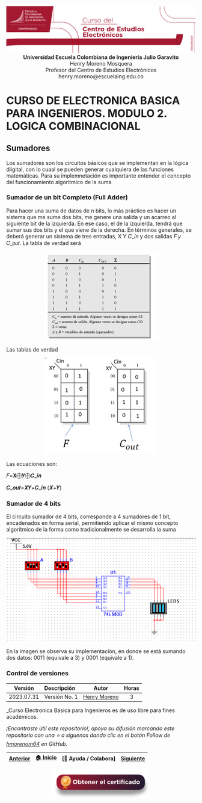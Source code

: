 <div align="center">
<img src = "/.icons/image1.jpeg" >
</div>

<div align="center">
<b> Universidad Escuela Colombiana de Ingeniería Julio Garavito</b>
<br></div>

<div align="center">
Henry Moreno Mosquera
<br></div>

<div align="center">
Profesor del Centro de Estudios Electrónicos
<br></div>

<div align="center">
henry.moreno@escuelaing.edu.co
<br></div>



# **CURSO DE ELECTRONICA BASICA PARA INGENIEROS. MODULO 2. LOGICA COMBINACIONAL**

## Sumadores

Los sumadores son los circuitos básicos que se implementan en la lógica diigital, con lo cuaal se pueden generar cualquiera de las funciones
matemáticas. 
Para su implemnetación es importante entender el concepto del funcionamiento algoritmico de la suma

### Sumador de un bit Completo (Full Adder)

Para hacer una suma de datos de n bits, lo más práctico es hacer un sistema que me sume dos bits, me genere una salida y un acarreo al siguiente bit de la izquierda. En ese caso, el de la izquierda, tendrá que sumar sus dos bits y el que viene de la derecha. En términos generales, se deberá generar un sistema de tres entradas, X Y 𝐶_𝑖𝑛 y dos salidas 𝐹 𝑦 𝐶_𝑜𝑢𝑡. La tabla de verdad será

<div align="center">
  <img src="imagenes/im_49.png" width="300px">
</div>

Las tablas de verdad

<div align="center">
  <img src="imagenes/im_50.png" width="300px">
</div>

Las ecuaciones son:

𝐹=𝐗⨁𝒀⨁𝑪_𝒊𝒏

𝑪_𝒐𝒖𝒕=𝑿𝒀+𝑪_𝒊𝒏 (𝑿+𝒀)

### Sumador de 4 bits

El circuito sumador de 4 bits, corresponde a 4 sumadores de 1 bit, encadenados en forma serial, permitiendo aplicar el mismo concepto algorítmico
de la forma como tradicionalmente se desarrolla la suma

<div align="center">
  <img src="imagenes/im_51.png" width="800px">
</div>
 

En la imagen se observa su implementación, en donde se está sumando dos datos: 0011  (equivale a 3)  y 0001 (equivale a 1).


### Control de versiones

| Versión    | Descripción   | Autor                                      | Horas |
|------------|:--------------|--------------------------------------------|:-----:|
| 2023.07.31| Versión No. 1 | [Henry Moreno](https://github.com/hmorenom64)  |  3 |

_Curso Electronica Básica para Ingenieros es de uso libre para fines académicos.

_¡Encontraste útil este repositorio!, apoya su difusión marcando este repositorio con una ⭐ o síguenos dando clic en el botón Follow de [hmorenom64](https://github.com/hmorenom64?tab=repositories) en GitHub._

| [Anterior](algebra_booleana.md)| [:house: Inicio](../readme.md) | [:beginner: Ayuda / Colabora] | [Siguiente](../readme.md) |
|----------------------------|-----------------------------------|--------------------------------------------------------------------------------------------------|-----------------------------------------|
                                                                                                                                      
                                                                                                                                
<div align="center"><a href="https://enlace-academico.escuelaing.edu.co/psc/FORMULARIO/EMPLOYEE/SA/c/EC_LOCALIZACION_RE.LC_FRM_ADMEDCO_FL.GBL" target="_blank"><img src="https://github.com/rcfdtools/R.TeachingResearchGuide/blob/main/CaseUse/.icons/IconCEHBotonCertificado.png" alt="R.LTWB" width="260" border="0" /></a></div>
                                                                                                                                      
##
